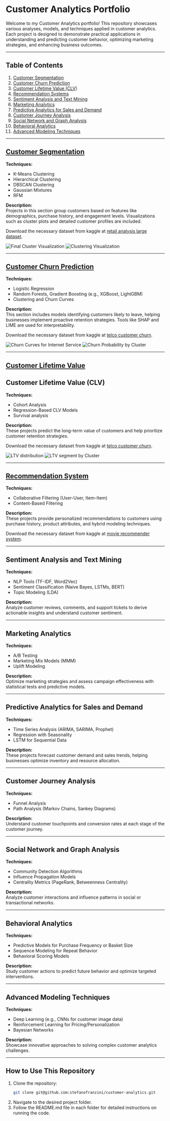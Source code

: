 # Customer Analytics Portfolio

Welcome to my Customer Analytics portfolio! This repository showcases various analyses, models, and techniques applied in customer analytics. Each project is designed to demonstrate practical applications in understanding and predicting customer behavior, optimizing marketing strategies, and enhancing business outcomes.

---

## Table of Contents

1. [Customer Segmentation](#customer-segmentation)
2. [Customer Churn Prediction](#customer-churn-prediction)
3. [Customer Lifetime Value (CLV)](#customer-lifetime-value-clv)
4. [Recommendation Systems](#recommendation-systems)
5. [Sentiment Analysis and Text Mining](#sentiment-analysis-and-text-mining)
6. [Marketing Analytics](#marketing-analytics)
7. [Predictive Analytics for Sales and Demand](#predictive-analytics-for-sales-and-demand)
8. [Customer Journey Analysis](#customer-journey-analysis)
9. [Social Network and Graph Analysis](#social-network-and-graph-analysis)
10. [Behavioral Analytics](#behavioral-analytics)
11. [Advanced Modeling Techniques](#advanced-modeling-techniques)

---

## [Customer Segmentation](01-customer-segmentation/)

**Techniques:**  
- K-Means Clustering  
- Hierarchical Clustering
- DBSCAN Clustering
- Gaussian Mixtures
- RFM

**Description:**  
Projects in this section group customers based on features like demographics, purchase history, and engagement levels. Visualizations such as cluster plots and detailed customer profiles are included.

Download the necessary dataset from kaggle at [retail analysis large dataset](https://www.kaggle.com/datasets/sahilprajapati143/retail-analysis-large-dataset).

![Final Cluster Visualization](01-customer-segmentation/artifacts/imgs/clustering.png)
![Clustering Visualization](01-customer-segmentation/artifacts/imgs/RFM_segments.png)

---

## [Customer Churn Prediction](02-customer-churn-prediction)

**Techniques:**  
- Logistic Regression
- Random Forests, Gradient Boosting (e.g., XGBoost, LightGBM)  
- Clustering and Churn Curves

**Description:**  
This section includes models identifying customers likely to leave, helping businesses implement proactive retention strategies. Tools like SHAP and LIME are used for interpretability.

Download the necessary dataset from kaggle at [telco customer churn](https://www.kaggle.com/datasets/blastchar/telco-customer-churn).

![Churn Curves for Internet Service](02-customer-churn-prediction/artifacts/imgs/churn_curve_internet.png)
![Churn Probability by Cluster](02-customer-churn-prediction/artifacts/imgs/cluster_churn_probabilities.png)

---
## [Customer Lifetime Value](03-customer-lifetime-value-clv)

## Customer Lifetime Value (CLV)

**Techniques:**  
- Cohort Analysis  
- Regression-Based CLV Models  
- Survival analysis

**Description:**  
These projects predict the long-term value of customers and help prioritize customer retention strategies.

Download the necessary dataset from kaggle at [telco customer churn](https://www.kaggle.com/datasets/blastchar/telco-customer-churn).

![LTV distribution](03-customer-lifetime-value-clv/artifacts/imgs/predicted_LTV.png)
![LTV segment by Cluster](03-customer-lifetime-value-clv/artifacts/imgs/LTV_clusters_recap.png)


---

## [Recommendation System](04-recommendation-systems)

**Techniques:**  
- Collaborative Filtering (User-User, Item-Item)  
- Content-Based Filtering  

**Description:**  
These projects provide personalized recommendations to customers using purchase history, product attributes, and hybrid modeling techniques.

Download the necessary dataset from kaggle at [movie recommender system](https://www.kaggle.com/datasets/prajitdatta/movielens-100k-dataset/data).

---

## Sentiment Analysis and Text Mining

**Techniques:**  
- NLP Tools (TF-IDF, Word2Vec)  
- Sentiment Classification (Naive Bayes, LSTMs, BERT)  
- Topic Modeling (LDA)  

**Description:**  
Analyze customer reviews, comments, and support tickets to derive actionable insights and understand customer sentiment.

---

## Marketing Analytics

**Techniques:**  
- A/B Testing  
- Marketing Mix Models (MMM)  
- Uplift Modeling  

**Description:**  
Optimize marketing strategies and assess campaign effectiveness with statistical tests and predictive models.

---

## Predictive Analytics for Sales and Demand

**Techniques:**  
- Time Series Analysis (ARIMA, SARIMA, Prophet)  
- Regression with Seasonality  
- LSTM for Sequential Data  

**Description:**  
These projects forecast customer demand and sales trends, helping businesses optimize inventory and resource allocation.

---

## Customer Journey Analysis

**Techniques:**  
- Funnel Analysis  
- Path Analysis (Markov Chains, Sankey Diagrams)  

**Description:**  
Understand customer touchpoints and conversion rates at each stage of the customer journey.

---

## Social Network and Graph Analysis

**Techniques:**  
- Community Detection Algorithms  
- Influence Propagation Models  
- Centrality Metrics (PageRank, Betweenness Centrality)  

**Description:**  
Analyze customer interactions and influence patterns in social or transactional networks.

---

## Behavioral Analytics

**Techniques:**  
- Predictive Models for Purchase Frequency or Basket Size  
- Sequence Modeling for Repeat Behavior  
- Behavioral Scoring Models  

**Description:**  
Study customer actions to predict future behavior and optimize targeted interventions.

---

## Advanced Modeling Techniques

**Techniques:**  
- Deep Learning (e.g., CNNs for customer image data)  
- Reinforcement Learning for Pricing/Personalization  
- Bayesian Networks  

**Description:**  
Showcase innovative approaches to solving complex customer analytics challenges.

---

## How to Use This Repository

1. Clone the repository:
   ```bash
   git clone git@github.com:stefanofranzini/customer-analytics.git
   ```
2. Navigate to the desired project folder.
3. Follow the README.md file in each folder for detailed instructions on running the code.
